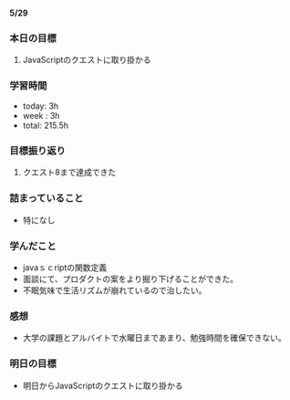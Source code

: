 #### 5/29
### 本日の目標
1. JavaScriptのクエストに取り掛かる
### 学習時間  
- today: 3h
- week : 3h
- total: 215.5h 
### 目標振り返り
1. クエスト8まで達成できた
### 詰まっていること
- 特になし
### 学んだこと
- javaｓｃriptの関数定義
- 面談にて、プロダクトの案をより掘り下げることができた。
- 不眠気味で生活リズムが崩れているので治したい。
### 感想
- 大学の課題とアルバイトで水曜日まであまり、勉強時間を確保できない。
### 明日の目標
- 明日からJavaScriptのクエストに取り掛かる
